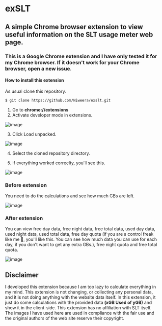 # exSLT

## A simple Chrome browser extension to view useful information on the SLT usage meter web page.

### This is a Google Chrome extension and I have only tested it for my Chrome browser. If it doesn't work for your Chrome browser, open a new issue.

#### How to install this extension

As usual clone this repository.

```bash
$ git clone https://github.com/Niweera/exslt.git
```

1. Go to **chrome://extensions**
2. Activate developer mode in extensions.

![image](https://cdn.discordapp.com/attachments/696241860582309911/735128547340976199/unknown.png)

3. Click Load unpacked.

![image](https://cdn.discordapp.com/attachments/696241860582309911/735128592480206858/unknown.png)

4. Select the cloned repository directory.

5. If everything worked correclty, you'll see this.

![image](https://cdn.discordapp.com/attachments/696241860582309911/735128697081954304/unknown.png)

### Before extension

You need to do the calculations and see how much GBs are left.

![image](https://i.imgur.com/dqYvbGt.jpg)

### After extension

You can view free day data, free night data, free total data, used day data, used night data, used total data, free day quota (if you are a control freak like me 🤣, you'll like this. You can see how much data you can use for each day, if you don't want to get any extra GBs.), free night quota and free total quota.

![image](https://i.imgur.com/Q6HJM3O.jpg)

## Disclaimer

I developed this extension because I am too lazy to calculate everything in my mind. This extension is not changing, or collecting any personal data, and it is not doing anything with the website data itself. In this extension, it just do some calculations with the provided data **(xGB Used of yGB)** and show it in the client-side. This extension has no affiliation with SLT itself. The images I have used here are used in compliance with the fair use and the original authors of the web site reserve their copyright.
